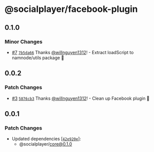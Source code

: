 # @socialplayer/facebook-plugin

## 0.1.0

### Minor Changes

- [#7](https://github.com/willnguyen1312/socialplayer/pull/7)
  [`7b5da66`](https://github.com/willnguyen1312/socialplayer/commit/7b5da66091e34df5376a8e62ba4f6352e53c370f) Thanks
  [@willnguyen1312](https://github.com/willnguyen1312)! - Extract loadScript to namnode/utils package 💞

## 0.0.2

### Patch Changes

- [#3](https://github.com/willnguyen1312/socialplayer/pull/3)
  [`5876cb3`](https://github.com/willnguyen1312/socialplayer/commit/5876cb3daf6bf27e720a876bff76347090c12c1a) Thanks
  [@willnguyen1312](https://github.com/willnguyen1312)! - Clean up Facebook plugin 🧹

## 0.0.1

### Patch Changes

- Updated dependencies
  [[`42e920e`](https://github.com/willnguyen1312/socialplayer/commit/42e920ec0251d106d088a9282c36a2e7b05c8042)]:
  - @socialplayer/core@0.1.0
